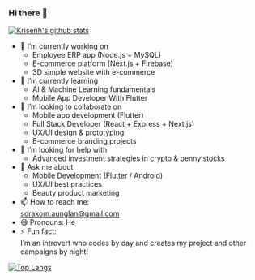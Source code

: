 ### Hi there 👋

[![Krisenh's github stats](https://github-readme-stats.vercel.app/api?username=KookKookKool&show_icons=true)](https://github.com/anuraghazra/github-readme-stats)

- 🔭 I’m currently working on  
  - Employee ERP app (Node.js + MySQL)  
  - E-commerce platform (Next.js + Firebase)  
  - 3D simple website with e-commerce  
- 🌱 I’m currently learning  
  - AI & Machine Learning fundamentals  
  - Mobile App Developer With Flutter
- 👯 I’m looking to collaborate on  
  - Mobile app development (Flutter)
  - Full Stack Developer (React + Express + Next.js)
  - UX/UI design & prototyping  
  - E-commerce branding projects  
- 🤔 I’m looking for help with  
  - Advanced investment strategies in crypto & penny stocks  
- 💬 Ask me about  
  - Mobile Development (Flutter / Android)  
  - UX/UI best practices  
  - Beauty product marketing  
- 📫 How to reach me:  
  sorakom.aunglan@gmail.com  
- 😄 Pronouns: He 
- ⚡ Fun fact:  
  I’m an introvert who codes by day and creates my project and other campaigns by night!

[![Top Langs](https://github-readme-stats.vercel.app/api/top-langs/?username=KookKookKool)](https://github.com/anuraghazra/github-readme-stats)
